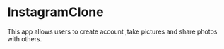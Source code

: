 # InstagramClone
This app allows users to create account ,take pictures and share photos with others.
